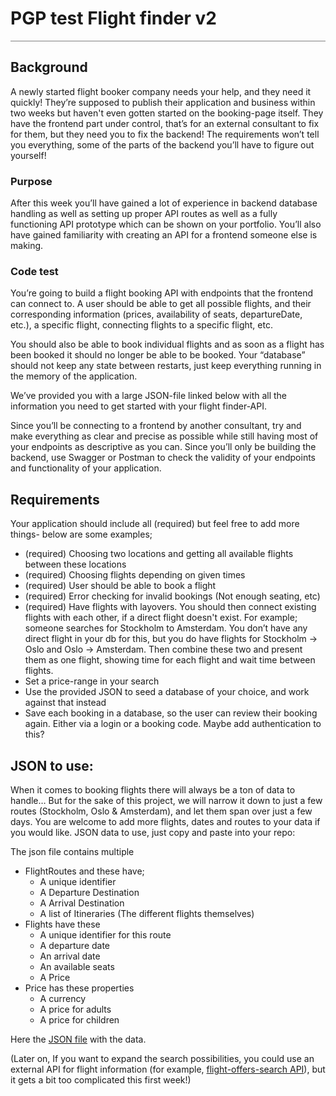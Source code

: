 # PGP test Flight finder v2
<hr style='background-color: gray;'>

## Background
A newly started flight booker company needs your help, and they need it quickly! They’re supposed to publish their application and business within two weeks but haven't even gotten started on the booking-page itself. They have the frontend part under control, that’s for an external consultant to fix for them, but they need you to fix the backend! The requirements won’t tell you everything, some of the parts of the backend you’ll have to figure out yourself! 

### Purpose
After this week you’ll have gained a lot of experience in backend database handling as well as setting up proper API routes as well as a fully functioning API prototype which can be shown on your portfolio. You’ll also have gained familiarity with creating an API for a frontend someone else is making.

### Code test 
You’re going to build a flight booking API with endpoints that the frontend can connect to. A user should be able to get all possible flights, and their corresponding information (prices, availability of seats, departureDate, etc.), a specific flight, connecting flights to a specific flight, etc. 

You should also be able to book individual flights and as soon as a flight has been booked it should no longer be able to be booked. Your “database” should not keep any state between restarts, just keep everything running in the memory of the application. 

We’ve provided you with a large JSON-file linked below with all the information you need to get started with your flight finder-API. 

Since you’ll be connecting to a frontend by another consultant, try and make everything as clear and precise as possible while still having most of your endpoints as descriptive as you can. Since you’ll only be building the backend, use Swagger or Postman to check the validity of your endpoints and functionality of your application.

## Requirements
Your application should include all (required) but feel free to add more things- below are some examples;
- (required) Choosing two locations and getting all available flights between these locations
- (required) Choosing flights depending on given times
- (required) User should be able to book a flight
- (required) Error checking for invalid bookings (Not enough seating, etc)
- (required) Have flights with layovers. You should then connect existing flights with each other, if a direct flight doesn't exist. For example; someone searches for Stockholm to Amsterdam. You don’t have any direct flight in your db for this, but you do have flights for Stockholm -> Oslo and Oslo -> Amsterdam. Then combine these two and present them as one flight, showing time for each flight and wait time between flights. 
- Set a price-range in your search
- Use the provided JSON to seed a database of your choice, and work against that instead
- Save each booking in a database, so the user can review their booking again. Either via a login or a booking code. Maybe add authentication to this?

## JSON to use:
When it comes to booking flights there will always be a ton of data to handle… But for the sake of this project, we will narrow it down to just a few routes (Stockholm, Oslo & Amsterdam), and let them span over just a few days. You are welcome to add more flights, dates and routes to your data if you would like. JSON data to use, just copy and paste into your repo:  

The json file contains multiple 
- FlightRoutes and these have;
  - A unique identifier
  - A Departure Destination
  - A Arrival Destination
  - A list of Itineraries (The different flights themselves) 
- Flights have these
  - A unique identifier for this route
  - A departure date
  - An arrival date
  - An available seats
  - A Price
- Price has these properties
  - A currency
  - A price for adults
  - A price for children

Here the [JSON file](https://github.com/saltstudy/pgp-test-flightFinder-json/blob/main/data.json) with the data.

(Later on, If you want to expand the search possibilities, you could use an external API for flight information (for example, [flight-offers-search API](https://developers.amadeus.com/self-service/category/air/api-doc/flight-offers-search/api-reference)), but it gets a bit too complicated this first week!)
